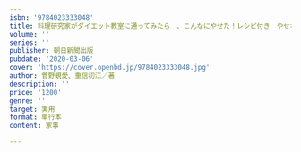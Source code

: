 ```yaml
---
isbn: '9784023333048'
title: 料理研究家がダイエット教室に通ってみたら　、こんなにやせた！レシピ付き　やせない人
volume: ''
series: ''
publisher: 朝日新聞出版
pubdate: '2020-03-06'
cover: 'https://cover.openbd.jp/9784023333048.jpg'
author: 菅野観愛、重信初江／著
description: ''
price: '1200'
genre: ''
target: 実用
format: 単行本
content: 家事

---
```

